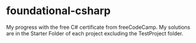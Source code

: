 # foundational-csharp
 My progress with the free C# certificate from freeCodeCamp. My solutions are in the Starter Folder of each project excluding the TestProject folder.
